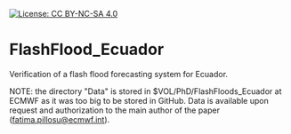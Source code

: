 [![License: CC BY-NC-SA 4.0](https://img.shields.io/badge/License-CC%20BY--NC--SA%204.0-lightgrey.svg)](https://creativecommons.org/licenses/by-nc-sa/4.0/)

# FlashFlood_Ecuador
Verification of a flash flood forecasting system for Ecuador.

NOTE: the directory "Data" is stored in $VOL/PhD/FlashFloods_Ecuador at ECMWF as it was too big to be stored in GitHub.
Data is available upon request and authorization to the main author of the paper (fatima.pillosu@ecmwf.int).
